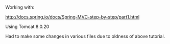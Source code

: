 Working with: 

http://docs.spring.io/docs/Spring-MVC-step-by-step/part1.html

Using Tomcat 8.0.20

Had to make some changes in various files due to oldness of above tutorial.
